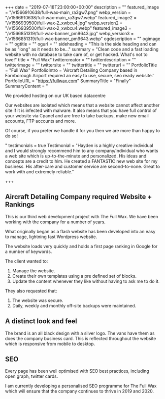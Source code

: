 +++
date = "2019-07-18T23:00:00+00:00"
description = ""
featured_image = "/v1566910638/full-wax-main_ra3gw7.png"
webp_version = "/v1566910638/full-wax-main_ra3gw7.webp"
featured_image2 = "/v1566939500/full-wax-2_xwbcu4.jpg"
webp_version2 = "/v1566939500/full-wax-2_xwbcu4.webp"
featured_image3 = "/v1566851319/full-wax-banner_pm9643.jpg"
webp_version3 = "/v1566851319/full-wax-banner_pm9643.webp"
ogdescription = ""
ogimage = ""
ogtitle = ""
ogurl = ""
sideheading = "This is the side heading and can be as \"long\" as it needs to be..."
summary = "Clean code and a fast loading website with no database to take care of, or get hacked. What's not to love!"
title = "Full Wax"
twittercreator = ""
twitterdescription = ""
twitterimage = ""
twittersite = ""
twittertitle = ""
twitterurl = ""
PortfolioTitle = "Full Wax"
PortfolioIntro = 'Aircraft Detailing Company based in Farnborough Airport required an easy to use, secure, seo ready website.'
PortfolioURL = "https://fullwax.com"
SummaryTitle = "Finally"
SummaryContent = "<p>We provided hosting on our UK based datacentre</p><p>Our websites are isolated which means that a website cannot affect another site if it is infected with malware. It also means that you have full control of your website via Cpanel and are free to take backups, make new email accounts, FTP accounts and more.</p><p>Of course, if you prefer we handle it for you then we are more than happy to do so!</p>"
testimonials = true
 Testimonial = "Hayden is a highly creative individual and I would strongly recommend him to any company/individual who wants a web site which is up-to-the-minute and personalized. His ideas and concepts are a credit to him. He created a FANTASTIC new web site for my business. His after-care and customer service are second-to-none. Great to work with and extremely reliable."


+++
## Aircraft Detailing Company required Website + Rankings


This is our third web development project with The Full Wax. We have been working with the company for a number of years.

What originally began as a flash website has been developed into an easy to manage, lightning fast Wordpress website.

The website loads very quickly and holds a first page ranking in Google for a number of keywords.

The client wanted to:

1. Manage the website.
2. Create their own templates using a pre defined set of blocks.
3. Update the content whenever they like without having to ask me to do it.

They also requested that:

1. The website was secure.
2. Daily, weekly and monthly off-site backups were maintained.

## A distinct look and feel

The brand is an all black design with a silver logo. The vans have them as does the company business card. This is reflected throughout the website which is responsive from mobile to desktop.


## SEO

Every page has been well optimised with SEO best practices, including open graph, twitter cards. 

I am currently developing a personalised SEO programme for The Full Wax which will ensure that the company continues to thrive in 2019 and 2020.
